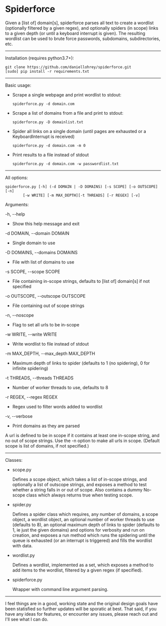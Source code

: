 # Spiderforce
Given a [list of] domain[s], spiderforce parses all text to create a wordlist (optionally filtered by a given regex), and optionally spiders (in scope) links to a given depth (or until a keyboard interrupt is given). The resulting wordlist can be used to brute force passwords, subdomains, subdirectories, etc.

---

Installation (requires python3.7+):

```
git clone https://github.com/daniellohrey/spiderforce.git
[sudo] pip install -r requirements.txt
```

---

Basic usage:
* Scrape a single webpage and print wordlist to stdout:

   `spiderforce.py -d domain.com`

* Scrape a list of domains from a file and print to stdout:

   `spiderforce.py -D domainlist.txt`

* Spider all links on a single domain (until pages are exhausted or a KeyboardInterrupt is received)

   `spiderforce.py -d domain.com -m 0`

* Print results to a file instead of stdout

   `spiderforce.py -d domain.com -w passwordlist.txt`

---

All options:
```
spiderforce.py [-h] (-d DOMAIN | -D DOMAINS) [-s SCOPE] [-o OUTSCOPE] [-n] 
		[-w WRITE] [-m MAX_DEPTH][-t THREADS] [-r REGEX] [-v]
```

Arguments:

  -h, --help
 * Show this help message and exit

  -d DOMAIN, --domain DOMAIN
 * Single domain to use

  -D DOMAINS, --domains DOMAINS
  * File with list of domains to use

  -s SCOPE, --scope SCOPE
  * File containing in-scope strings, defaults to [list of] domain[s] if not specified
  
  -o OUTSCOPE, --outscope OUTSCOPE
  * File containing out of scope strings

  -n, --noscope         
  * Flag to set all urls to be in-scope

  -w WRITE, --write WRITE
  * Write wordlist to file instead of stdout

  -m MAX_DEPTH, --max_depth MAX_DEPTH
  * Maximum depth of links to spider (defaults to 1 (no spidering), 0 for infinite spidering)

  -t THREADS, --threads THREADS
  * Number of worker threads to use, defaults to 8

  -r REGEX, --regex REGEX
  * Regex used to filter words added to wordlist

  -v, --verbose
  * Print domains as they are parsed
  
A url is defined to be in scope if it contains at least one in-scope string, and no out of scope strings. Use the -n option to make all urls in scope. (Default scope is list of domains, if not specified.)

---

Classes:

* scope.py

   Defines a scope object, which takes a list of in-scope strings, and optionally a list of outscope strings, and exposes a method to test whether a string falls in or out of scope. Also contains a dummy No-scope class which always returns true when testing scope.

* spider.py

   Defines a spider class which requires, any number of domains, a scope object, a wordlist object, an optional number of worker threads to use (defaults to 8), an optional maximum depth of links to spider (defaults to 1, ie just the given domains) and options for verbosity and run on creation, and exposes a run method which runs the spidering until the queue is exhausted (or an interrupt is triggered) and fills the wordlist with data.

* wordlist.py

   Defines a wordlist, implemented as a set, which exposes a method to add items to the wordlist, filtered by a given regex (if specified).
	
* spiderforce.py

   Wrapper with command line argument parsing.
   
---
   
I feel things are in a good, working state and the original design goals have been statisfied so further updates will be sporatic at best. That said, if you have any ideas for features, or encounter any issues, please reach out and I'll see what I can do.
